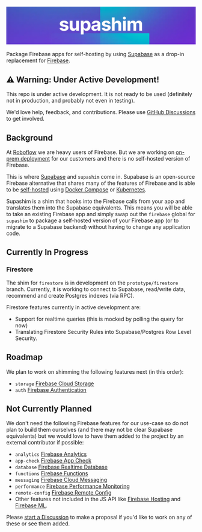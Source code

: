 ![supashim](assets/supashim-banner.webp)

Package Firebase apps for self-hosting by using
[Supabase](https://supabase.com/) as a drop-in replacement for
[Firebase](https://firebase.google.com/).

## ⚠️ Warning: Under Active Development!

This repo is under active development.
It is not ready to be used (definitely not in production,
and probably not even in testing).

We'd love help, feedback, and contributions. Please use
[GitHub Discussions](https://github.com/roboflow/supashim/discussions)
to get involved.

## Background

At [Roboflow](https://roboflow.com) we are heavy users of Firebase. But
we are working on [on-prem deployment](https://blog.roboflow.com/on-prem)
for our customers and there is no self-hosted version of Firebase.

This is where [Supabase](https://supabase.com/) and `supashim` come in.
Supabase is an open-source Firebase alternative that shares many of
the features of Firebase and is able to be [self-hosted](https://supabase.com/docs/guides/self-hosting)
using [Docker Compose](https://supabase.com/docs/guides/self-hosting/docker)
or [Kubernetes](https://github.com/supabase-community/supabase-kubernetes).

Supashim is a shim that hooks into the Firebase calls from your app and
translates them into the Supabase equivalents. This means you will be
able to take an existing Firebase app and simply swap out the `firebase`
global for `supashim` to package a self-hosted version of your Firebase
app (or to migrate to a Supabase backend) without having to change any
application code.

## Currently In Progress

### Firestore

The shim for `firestore` is in development on the `prototype/firestore`
branch. Currently, it is working to connect to Supabase, read/write data,
recommend and create Postgres indexes (via RPC).

Firestore features currently in active development are:

-   Support for realtime queries (this is mocked
    by polling the query for now)
-   Translating Firestore Security Rules into Supabase/Postgres Row Level Security.

## Roadmap

We plan to work on shimming the following features next (in this order):

-   `storage` [Firebase Cloud Storage](https://firebase.google.com/products/storage)
-   `auth` [Firebase Authentication](https://firebase.google.com/products/auth)

## Not Currently Planned

We don't need the following Firebase features for our use-case so
do not plan to build them ourselves (and there may not be
clear Supabase equivalents) but we would love to have them added
to the project by an external contributor if possible:

-   `analytics` [Firebase Analytics](https://firebase.google.com/products/analytics)
-   `app-check` [Firebase App Check](https://firebase.google.com/products/app-check)
-   `database` [Firebase Realtime Database](https://firebase.google.com/products/realtime-database)
-   `functions` [Firebase Functions](https://firebase.google.com/products/functions)
-   `messaging` [Firebase Cloud Messaging](https://firebase.google.com/products/cloud-messaging)
-   `performance` [Firebase Performance Monitoring](https://firebase.google.com/products/performance)
-   `remote-config` [Firebase Remote Config](https://firebase.google.com/products/remote-config)
-   Other features not included in the JS API like
    [Firebase Hosting](https://firebase.google.com/products/hosting) and
    [Firebase ML](https://firebase.google.com/products/ml).

Please [start a Discussion](https://github.com/roboflow/supashim/discussions)
to make a proposal if you'd like to work on any of these or see them added.
